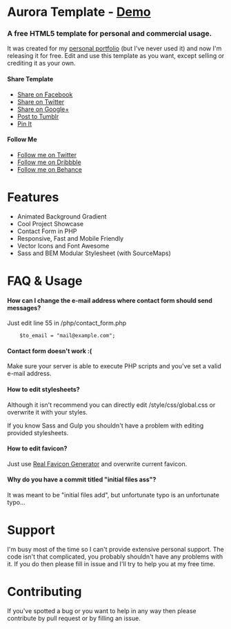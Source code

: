 Aurora Template - [Demo](http://dominikserafin.github.io/aurora-template)
===============

### A free HTML5 template for personal and commercial usage.

It was created for my [personal portfolio](http://serafin.io/?utm_source=Aurora-Template&utm_medium=GitHub-Readme&utm_campaign=Freebie) (but I've never used it) and now I'm releasing it for free. Edit and use this template as you want, except selling or crediting it as your own.


#### Share Template

- [Share on Facebook](https://www.facebook.com/sharer/sharer.php?u=http%3A%2F%2Fserafin.io%2Faurora-template%2F&t=Free%20Aurora%20Template)
- [Share on Twitter](https://twitter.com/intent/tweet?source=http%3A%2F%2Fserafin.io%2Faurora-template%2F&text=Free%20Aurora%20Template:%20http%3A%2F%2Fserafin.io%2Faurora-template%2F&via=SerafinDominik)
- [Share on Google+](https://plus.google.com/share?url=http%3A%2F%2Fserafin.io%2Faurora-template%2F)
- [Post to Tumblr](http://www.tumblr.com/share?v=3&u=http%3A%2F%2Fserafin.io%2Faurora-template%2F&t=Free%20Aurora%20Template&s=)
- [Pin It](http://pinterest.com/pin/create/button/?url=http%3A%2F%2Fserafin.io%2Faurora-template%2F&description=Beautiful%20free%20HTML5%20template%20created%20by%20Dominik%20Serafin.)



#### Follow Me

- [Follow me on Twitter](https://twitter.com/SerafinDominik)
- [Follow me on Dribbble](https://dribbble.com/DominikSerafin)
- [Follow me on Behance](https://www.behance.net/dominikserafin)



# Features

- Animated Background Gradient
- Cool Project Showcase
- Contact Form in PHP
- Responsive, Fast and Mobile Friendly
- Vector Icons and Font Awesome
- Sass and BEM Modular Stylesheet (with SourceMaps)



# FAQ & Usage

#### How can I change the e-mail address where contact form should send messages?

Just edit line 55 in /php/contact_form.php

```
    $to_email = "mail@example.com";
```

#### Contact form doesn't work :(

Make sure your server is able to execute PHP scripts and you've set a valid e-mail address.



#### How to edit stylesheets?

Although it isn't recommend you can directly edit /style/css/global.css or overwrite it with your styles.

If you know Sass and Gulp you shouldn't have a problem with editing provided stylesheets.



#### How to edit favicon?

Just use [Real Favicon Generator](http://realfavicongenerator.net/) and overwrite current favicon.


#### Why do you have a commit titled "initial files ass"?

It was meant to be "initial files add", but unfortunate typo is an unfortunate typo...


# Support

I'm busy most of the time so I can't provide extensive personal support. The code isn't that complicated, you probably shouldn't have any problems with it. If you do then please fill in issue and I'll try to help you at my free time.



# Contributing

If you've spotted a bug or you want to help in any way then please contribute by pull request or by filling an issue.

